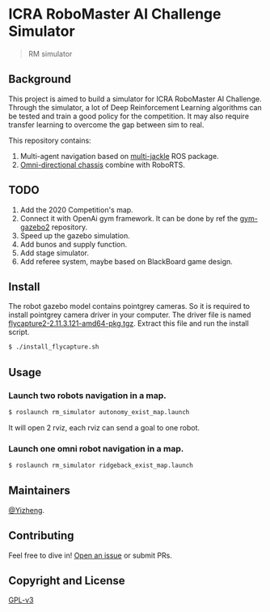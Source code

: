 # ICRA RoboMaster AI Challenge Simulator


> RM simulator 

## Background

This project is aimed to build a simulator for ICRA RoboMaster AI Challenge. Through the simulator, a lot of Deep Reinforcement Learning algorithms can be tested and train a good policy for the competition. It may also require transfer learning to overcome the gap between sim to real.


This repository contains:

1. Multi-agent navigation based on [multi-jackle](https://github.com/NicksSimulationsROS/multi_jackal) ROS package.
2. [Omni-directional chassis](https://github.com/ridgeback/ridgeback_simulator) combine with RoboRTS.


## TODO
1. Add the 2020 Competition's map.
2. Connect it with OpenAi gym framework. It can be done by ref the [gym-gazebo2](https://github.com/AcutronicRobotics/gym-gazebo2) repository.
3. Speed up the gazebo simulation. 
4. Add bunos and supply function.
5. Add stage simulator.
6. Add referee system, maybe based on BlackBoard game design.

## Install

The robot gazebo model contains pointgrey cameras. So it is required to install pointgrey camera driver in your computer. The driver file is named [flycapture2-2.11.3.121-amd64-pkg.tgz](https://github.com/Privilger/rm_ws/blob/master/flycapture2-2.11.3.121-amd64-pkg.tgz). Extract this file and run the install script.

```sh
$ ./install_flycapture.sh
```

## Usage
### Launch two robots navigation in a map.
```sh
$ roslaunch rm_simulator autonomy_exist_map.launch
```
It will open 2 rviz, each rviz can send a goal to one robot.

### Launch one omni robot navigation in a map.
```sh
$ roslaunch rm_simulator ridgeback_exist_map.launch
```


## Maintainers

[@Yizheng](https://github.com/Privilger).

## Contributing

Feel free to dive in! [Open an issue](https://github.com/Privilger/rm_ws/issues/new) or submit PRs.

<!-- ### Contributors

This project exists thanks to all the people who contribute. 
<a href="graphs/contributors"><img src="https://opencollective.com/standard-readme/contributors.svg?width=890&button=false" /></a> -->


## Copyright and License

[GPL-v3](LICENSE)
